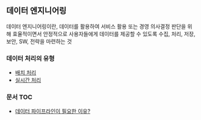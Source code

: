 ## 데이터 엔지니어링

데이터 엔지니어링이란, 데이터를 활용하여 서비스 활용 또는 경영 의사결정 판단을 위해 효율적이면서 안정적으로 사용자들에게  데이터를 제공할 수 있도록 수집, 처리, 저장, 보안, SW, 전략을 마련하는 것

### 데이터 처리의 유형

- [배치 처리](./Data_Batch/)
- [실시간 처리](./Data_Streamming/)


### 문서 TOC

- [데이터 파이프라인이 필요한 이유?](./Data_Pipelines/necessity-data-pipeline.md)